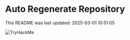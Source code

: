 # Auto Regenerate Repository

This README was last updated: 2025-03-01 10:51:05

 ![TryHackMe](https://tryhackme.com/badge/533634)